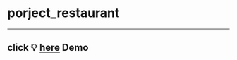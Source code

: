 # porject_restaurant

---
## click 💡 [here](https://azizmaghsuomi.github.io/porject_restaurant/) Demo
